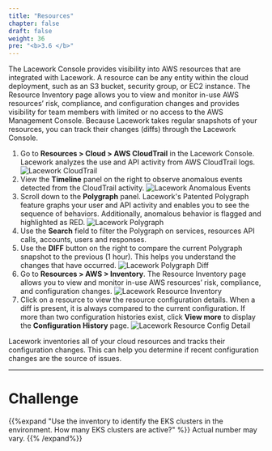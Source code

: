 ```yaml
---
title: "Resources"
chapter: false
draft: false
weight: 36
pre: "<b>3.6 </b>"
---
```


The Lacework Console provides visibility into AWS resources that are integrated with Lacework. A resource can be any entity within the cloud deployment, such as an S3 bucket, security group, or EC2 instance. The Resource Inventory page allows you to view and monitor in-use AWS resources’ risk, compliance, and configuration changes and provides visibility for team members with limited or no access to the AWS Management Console. Because Lacework takes regular snapshots of your resources, you can track their changes (diffs) through the Lacework Console.

1. Go to **Resources > Cloud > AWS CloudTrail** in the Lacework Console. Lacework analyzes the use and API activity from AWS CloudTrail logs.
![Lacework CloudTrail](/images/lacework-cloudtrail.png)
2. View the **Timeline** panel on the right to observe anomalous events detected from the CloudTrail activity.
![Lacework Anomalous Events](/images/lacework-anomalous-events.png)
3. Scroll down to the **Polygraph** panel. Lacework's Patented Polygraph feature graphs your user and API activity and enables you to see the sequence of behaviors. Additionally, anomalous behavior is flagged and highlighted as RED.
![Lacework Polygraph](/images/lacework-polygraph.png)
4. Use the **Search** field to filter the Polygraph on services, resources API calls, accounts, users and responses.
5. Use the **DIFF** button on the right to compare the current Polygraph snapshot to the previous (1 hour). This helps you understand the changes that have occurred.
![Lacework Polygraph Diff](/images/lacework-polygraph-diff.png)
6. Go to **Resources > AWS > Inventory**. The Resource Inventory page allows you to view and monitor in-use AWS resources’ risk, compliance, and configuration changes.
![Lacework Resource Inventory](/images/lacework-resource-inventory.png)
7. Click on a resource to view the resource configuration details. When a diff is present, it is always compared to the current configuration. If more than two configuration histories exist, click **View more** to display the **Configuration History** page.
![Lacework Resource Config Detail](/images/lacework-resource-config-detail.png)

Lacework inventories all of your cloud resources and tracks their configuration changes. This can help you determine if recent configuration changes are the source of issues.

***
# Challenge
{{%expand "Use the inventory to identify the EKS clusters in the environment. How many EKS clusters are active?" %}} Actual number may vary. {{% /expand%}}
